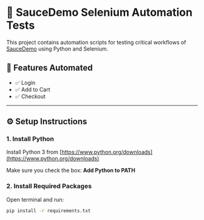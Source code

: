 # 🧪 SauceDemo Selenium Automation Tests

This project contains automation scripts for testing critical workflows of [SauceDemo](https://www.saucedemo.com) using Python and Selenium.

## 🚀 Features Automated
- ✅ Login
- ✅ Add to Cart
- ✅ Checkout

---

## ⚙️ Setup Instructions

### 1. Install Python
Install Python 3 from [https://www.python.org/downloads](https://www.python.org/downloads)

Make sure you check the box: **Add Python to PATH**

### 2. Install Required Packages

Open terminal and run:
```bash
pip install -r requirements.txt
